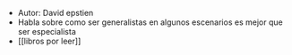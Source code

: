 - Autor: David epstien
- Habla sobre como ser generalistas en algunos escenarios es mejor que ser especialista
- [[libros por leer]]